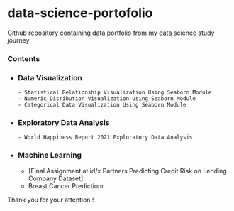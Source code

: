 # data-science-portofolio

Github repository containing data portfolio from my data science study journey

### Contents

- ### Data Visualization
      - Statistical Relationship Visualization Using Seaborn Module
      - Numeric Disribution Visualization Using Seaborn Module
      - Categorical Data Visualization Using Seaborn Module
- ### Exploratory Data Analysis
      - World Happiness Report 2021 Exploratory Data Analysis
- ### Machine Learning
     - [Final Assignment at id/x Partners Predicting Credit Risk on Lending Company Dataset]
     - Breast Cancer Predictionr

Thank you for your attention !
